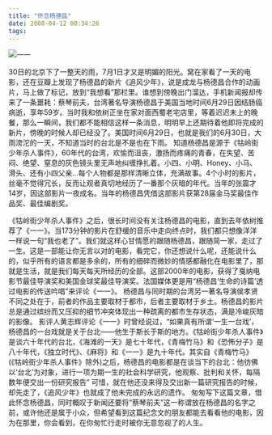 ```yaml
---
title: "怀念杨德昌"
date: 2008-04-12 00:34:26
tags:
---
```


![一一](../../../images/2008/yiyi.jpg) 

30日的北京下了一整天的雨，7月1日才又是明媚的阳光。窝在家看了一天的电影，还在豆瓣上发现了杨德昌的新片《追风少年》，说是成龙与杨德昌合作的动画片，马上做了标记，放到“我想看”那栏里。谁想到傍晚出门溜达，手机新闻报却传来了一条噩耗：蔡琴前夫，台湾著名导演杨德昌于美国当地时间6月29日因结肠癌病逝，享年59岁。当时我和依树正坐在家对面西蜀老宅店里，等着迟迟未上的晚餐，那么一瞬间，我们都不能相信这样一条消息，明明早上还期待着他即将完成的新片，傍晚的时候人却已经没了。美国时间6月29日，也就是我们的6月30日，大雨滂沱的一天，不知道当时的台北是不是也在下雨。 知道杨德昌是源于《牯岭街少年杀人事件》，60年代的台湾，欢愉而沮丧，激扬而疼痛的青春，在失望、苦闷、绝望、窒息的灰色镜头里无声地纠缠挣扎着。小四、小明、Honey、小马、滑头、还有小四父亲…每个人物都是那样清晰立体，充满故事。4个小时的影片，丝毫不觉得冗长，反而让观者真切地经历了一番那个灰暗的年代。当年的张震才14岁，因这部影片一夜成名。当年的杨德昌凭借这部影片获第28届金马奖最佳作品奖、最佳编剧奖。 

《牯岭街少年杀人事件》之后，很长时间没有关注杨德昌的电影，直到去年依树推荐了《一一》。当173分钟的影片在舒缓的音乐中走向终点时，我们都只想像洋洋一样说一句“我也老了”。我们就这样心甘情愿的跟随杨德昌，跟随简一家，走过了一生。这是一部能让你无言以对的电影，看完它，你还想说什么呢，还能说什么的，似乎所有的语言都是多余的，所有的细碎而微妙的情感都融化在电影里了，那就是生活，就是我们每天每天所经历的全部。这部2000年的电影，获得了戛纳电影节最佳导演奖和美国金球奖最佳导演奖。法国媒体更是用“杨德昌‘生命的诗篇’透过电影的传送吟唱”来评论《一一》。 杨德昌与同时期的台湾另一著名导演侯孝贤不同之处在于，前者的作品主要取材于都市，后者主要取材于乡土。杨德昌的影片总是通过缤纷而又压抑的细节冲突体现出一种疏离的都市生存状态，满是冷峻灰暗的影像。 影评人黄志辉评论《一一》时曾经说过，“如果真有所谓‘一生一台戏’，杨德昌的一台戏就是关于台北——他生于斯长于斯的地方。《牯岭街少年杀人事件》是谈六十年代的台北，《海滩的一天》是七十年代，《青梅竹马》和《恐怖分子》是八十年代，《独立时代》、《麻将》和《一一》是九十年代。其实自《青梅竹马》(《牯岭街少年杀人事件》除外)之后，杨德昌的电影都是在谈当下的台北：他彷佛以‘台北’为对象，进行一项为期一生的社会科学研究，他观察、批判和关怀，每隔数年便交出一份研究报告” 可惜，就在他还没来得及交出新一篇研究报告的时候，却先走了，《追风少年》也就成了他未完成的永远的遗作。 匆匆写下这篇文章，借此怀念杨德昌，同时概叹于新闻还要将“蔡琴前夫”这一称谓放在杨德昌的名字之前，或许他还是属于小众，但希望看到这篇纪念文的朋友都能去看看他的电影，因为在那里，你会看到，在你匆忙行走时被你无意忽视了的人生。